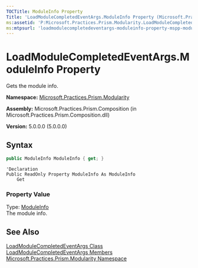 ```yaml
---
TOCTitle: ModuleInfo Property
Title: 'LoadModuleCompletedEventArgs.ModuleInfo Property (Microsoft.Practices.Prism.Modularity)'
ms:assetid: 'P:Microsoft.Practices.Prism.Modularity.LoadModuleCompletedEventArgs.ModuleInfo'
ms:mtpsurl: 'loadmodulecompletedeventargs-moduleinfo-property-mspp-modularity.md'
---
```



# LoadModuleCompletedEventArgs.ModuleInfo Property

Gets the module info.

**Namespace:** [Microsoft.Practices.Prism.Modularity](/patterns-practices/reference/mspp-regions-namespace)

**Assembly:** Microsoft.Practices.Prism.Composition (in Microsoft.Practices.Prism.Composition.dll)

**Version:** 5.0.0.0 (5.0.0.0)

## Syntax

```C#
public ModuleInfo ModuleInfo { get; }
```
```VB
'Declaration
Public ReadOnly Property ModuleInfo As ModuleInfo
	Get
```

### Property Value

Type: [ModuleInfo](/patterns-practices/reference/moduleinfo-class-mspp-modularity)  
The module info.

## See Also

[LoadModuleCompletedEventArgs Class](/patterns-practices/reference/loadmodulecompletedeventargs-class-mspp-mefextensions-modularity)<br/> 
[LoadModuleCompletedEventArgs Members](/patterns-practices/reference/loadmodulecompletedeventargs-members-mspp-mefextensions-modularity)<br/>
[Microsoft.Practices.Prism.Modularity Namespace](/patterns-practices/reference/mspp-regions-namespace)<br/>